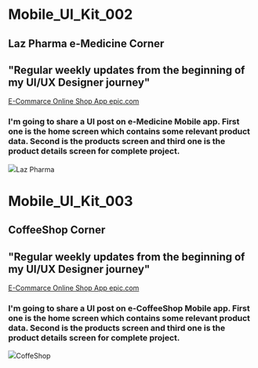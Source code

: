# Mobile_UI_Kit_002
<h2>Laz Pharma e-Medicine Corner</h2>
<h2>"Regular weekly updates from the beginning of my UI/UX Designer journey"</h2>
<p><a href="https://www.figma.com/file/knvrQStPsCG9y09E97Zxfy/Epic---E-Commerce-App-%26-Online-shop-App-UI?node-id=0%3A1&t=fGo3unO5HqCuGBWB-1">E-Commarce
Online Shop App epic.com</a></p>
<h3> I'm going to share a UI post on e-Medicine Mobile app. First one is the home screen which contains some relevant product data. Second is the products screen and third one is the product details screen for complete project. </h3>
<img src="https://media.licdn.com/dms/image/D5622AQEygcSNvl4EJQ/feedshare-shrink_2048_1536/0/1681545703256?e=1684368000&v=beta&t=kHrTBF6BdXIcZ9lpSKm_Fap0uKx3IxlG620ronz3Dww">Laz Pharma</img>


# Mobile_UI_Kit_003
<h2>CoffeeShop Corner</h2>
<h2>"Regular weekly updates from the beginning of my UI/UX Designer journey"</h2>
<p><a href="https://www.figma.com/file/knvrQStPsCG9y09E97Zxfy/Epic---E-Commerce-App-%26-Online-shop-App-UI?node-id=0%3A1&t=fGo3unO5HqCuGBWB-1">E-Commarce
Online Shop App epic.com</a></p>
<h3> I'm going to share a UI post on e-CoffeeShop Mobile app. First one is the home screen which contains some relevant product data. Second is the products screen and third one is the product details screen for complete project. </h3>
<img src="https://media.licdn.com/dms/image/D5622AQG6e8SkDDWwFQ/feedshare-shrink_2048_1536/0/1681543619829?e=1684368000&v=beta&t=6WY-1ZSIrnCOo9zrSaRe39EwSBKsLrVYxMdSgtgG0DA">CoffeShop</img>
